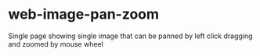 # web-image-pan-zoom
Single page showing single image that can be panned by left click dragging and zoomed by mouse wheel
